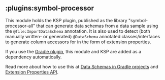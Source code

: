 ## :plugins:symbol-processor

This module holds the KSP plugin, published as the library "symbol-processor-all" that can generate data schemas from 
a data sample using the `@file:ImportDataSchema` annotation.
It is also used to detect (both manually written- or generated) `@DataSchema` annotated classes/interfaces to generate
column accessors for in the form of extension properties.

If you use the [Gradle plugin](../dataframe-gradle-plugin), this module and KSP are added as a dependency automatically.

Read more about how to use this at
[Data Schemas in Gradle projects](https://kotlin.github.io/dataframe/schemasgradle.html) and 
[Extension Properties API](https://kotlin.github.io/dataframe/extensionpropertiesapi.html).
